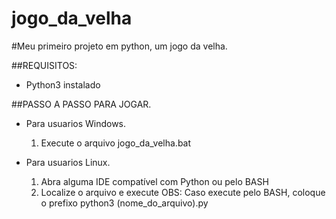 # jogo_da_velha
#Meu primeiro projeto em python, um jogo da velha.

##REQUISITOS:
- Python3 instalado

##PASSO A PASSO PARA JOGAR.
- Para usuarios Windows.
  1. Execute o arquivo jogo_da_velha.bat
 
- Para usuarios Linux.
  1. Abra alguma IDE compatível com Python ou pelo BASH
  2. Localize o arquivo e execute
     OBS: Caso execute pelo BASH, coloque o prefixo python3 (nome_do_arquivo).py
